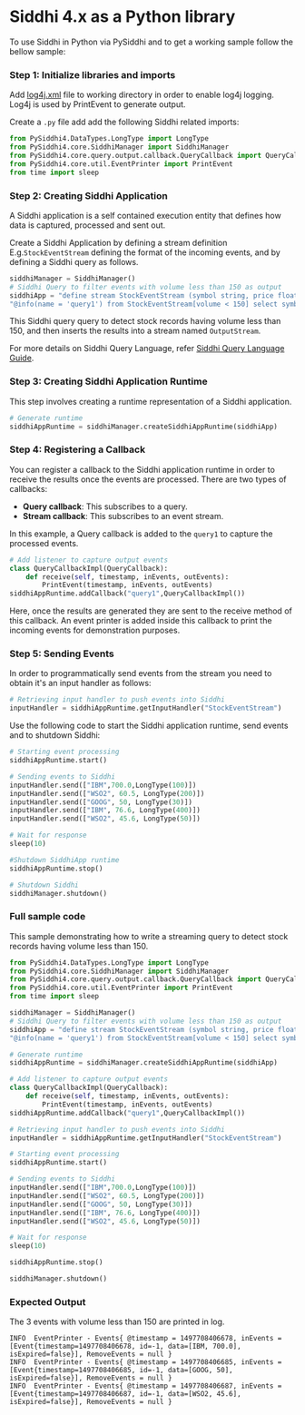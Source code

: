 # Siddhi 4.x as a Python library

To use Siddhi in Python via PySiddhi and to get a working sample follow the bellow sample:

### Step 1: Initialize libraries and imports

Add [log4j.xml](https://github.com/siddhi-io/PySiddhi/blob/4.x/log4j.xml) file to working directory in order to enable log4j logging. Log4j is used by PrintEvent to generate output.

Create a `.py` file add add the following Siddhi related imports: 

```python
from PySiddhi4.DataTypes.LongType import LongType
from PySiddhi4.core.SiddhiManager import SiddhiManager
from PySiddhi4.core.query.output.callback.QueryCallback import QueryCallback
from PySiddhi4.core.util.EventPrinter import PrintEvent
from time import sleep
```
### Step 2: Creating Siddhi Application

A Siddhi application is a self contained execution entity that defines how data is captured, processed and sent out.  

Create a Siddhi Application by defining a stream definition E.g.`StockEventStream` defining the format of the incoming events, and by defining a Siddhi query as follows.
 
```python
siddhiManager = SiddhiManager()
# Siddhi Query to filter events with volume less than 150 as output
siddhiApp = "define stream StockEventStream (symbol string, price float, volume long); " + \
"@info(name = 'query1') from StockEventStream[volume < 150] select symbol,price insert into OutputStream;"
```
This Siddhi query query to detect stock records having volume less than 150, and then inserts the results into a stream named `OutputStream`. 

For more details on Siddhi Query Language, refer [Siddhi Query Language Guide](../query-guide/).

### Step 3: Creating Siddhi Application Runtime
This step involves creating a runtime representation of a Siddhi application.

```python
# Generate runtime
siddhiAppRuntime = siddhiManager.createSiddhiAppRuntime(siddhiApp)
```

### Step 4: Registering a Callback
You can register a callback to the Siddhi application runtime in order to receive the results once the events are processed. There are two types of callbacks:

+ **Query callback**: This subscribes to a query.
+ **Stream callback**: This subscribes to an event stream.

In this example, a Query callback is added to the `query1` to capture the processed events.

```python
# Add listener to capture output events
class QueryCallbackImpl(QueryCallback):
    def receive(self, timestamp, inEvents, outEvents):
        PrintEvent(timestamp, inEvents, outEvents)
siddhiAppRuntime.addCallback("query1",QueryCallbackImpl())
```

Here, once the results are generated they are sent to the receive method of this callback. An event printer is added 
inside this callback to print the incoming events for demonstration purposes.

### Step 5: Sending Events
In order to programmatically send events from the stream you need to obtain it's an input handler as follows:

```python
# Retrieving input handler to push events into Siddhi
inputHandler = siddhiAppRuntime.getInputHandler("StockEventStream")
```

Use the following code to start the Siddhi application runtime, send events and to shutdown Siddhi:

```python
# Starting event processing
siddhiAppRuntime.start()

# Sending events to Siddhi
inputHandler.send(["IBM",700.0,LongType(100)])
inputHandler.send(["WSO2", 60.5, LongType(200)])
inputHandler.send(["GOOG", 50, LongType(30)])
inputHandler.send(["IBM", 76.6, LongType(400)])
inputHandler.send(["WSO2", 45.6, LongType(50)])

# Wait for response
sleep(10)

#Shutdown SiddhiApp runtime
siddhiAppRuntime.stop()

# Shutdown Siddhi
siddhiManager.shutdown()
```

### Full sample code

This sample demonstrating how to write a streaming query to detect stock records having volume less than 150. 

```python
from PySiddhi4.DataTypes.LongType import LongType
from PySiddhi4.core.SiddhiManager import SiddhiManager
from PySiddhi4.core.query.output.callback.QueryCallback import QueryCallback
from PySiddhi4.core.util.EventPrinter import PrintEvent
from time import sleep

siddhiManager = SiddhiManager()
# Siddhi Query to filter events with volume less than 150 as output
siddhiApp = "define stream StockEventStream (symbol string, price float, volume long); " + \
"@info(name = 'query1') from StockEventStream[volume < 150] select symbol,price insert into OutputStream;"

# Generate runtime
siddhiAppRuntime = siddhiManager.createSiddhiAppRuntime(siddhiApp)

# Add listener to capture output events
class QueryCallbackImpl(QueryCallback):
    def receive(self, timestamp, inEvents, outEvents):
        PrintEvent(timestamp, inEvents, outEvents)
siddhiAppRuntime.addCallback("query1",QueryCallbackImpl())

# Retrieving input handler to push events into Siddhi
inputHandler = siddhiAppRuntime.getInputHandler("StockEventStream")

# Starting event processing
siddhiAppRuntime.start()

# Sending events to Siddhi
inputHandler.send(["IBM",700.0,LongType(100)])
inputHandler.send(["WSO2", 60.5, LongType(200)])
inputHandler.send(["GOOG", 50, LongType(30)])
inputHandler.send(["IBM", 76.6, LongType(400)])
inputHandler.send(["WSO2", 45.6, LongType(50)])

# Wait for response
sleep(10)

siddhiAppRuntime.stop()

siddhiManager.shutdown()

```

### Expected Output

The 3 events with volume less than 150 are printed in log.

```log
INFO  EventPrinter - Events{ @timestamp = 1497708406678, inEvents = [Event{timestamp=1497708406678, id=-1, data=[IBM, 700.0], isExpired=false}], RemoveEvents = null }
INFO  EventPrinter - Events{ @timestamp = 1497708406685, inEvents = [Event{timestamp=1497708406685, id=-1, data=[GOOG, 50], isExpired=false}], RemoveEvents = null }
INFO  EventPrinter - Events{ @timestamp = 1497708406687, inEvents = [Event{timestamp=1497708406687, id=-1, data=[WSO2, 45.6], isExpired=false}], RemoveEvents = null }
```
